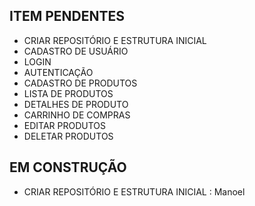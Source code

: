 ## ITEM PENDENTES
- CRIAR REPOSITÓRIO E ESTRUTURA INICIAL
- CADASTRO DE USUÁRIO
- LOGIN 
- AUTENTICAÇÃO
- CADASTRO DE PRODUTOS
- LISTA DE PRODUTOS
- DETALHES DE PRODUTO
- CARRINHO DE COMPRAS
- EDITAR PRODUTOS
- DELETAR PRODUTOS

## EM CONSTRUÇÃO

- CRIAR REPOSITÓRIO E ESTRUTURA INICIAL : Manoel 


